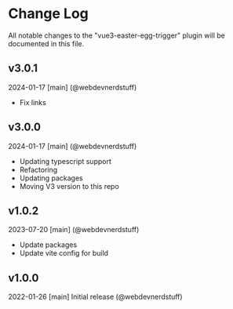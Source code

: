 # Change Log
All notable changes to the "vue3-easter-egg-trigger" plugin will be documented in this file.

## v3.0.1
2024-01-17
[main] (@webdevnerdstuff)
* Fix links

## v3.0.0
2024-01-17
[main] (@webdevnerdstuff)
* Updating typescript support
* Refactoring
* Updating packages
* Moving V3 version to this repo

## v1.0.2
2023-07-20
[main] (@webdevnerdstuff)
* Update packages
* Update vite config for build

## v1.0.0
2022-01-26
[main] Initial release (@webdevnerdstuff)
